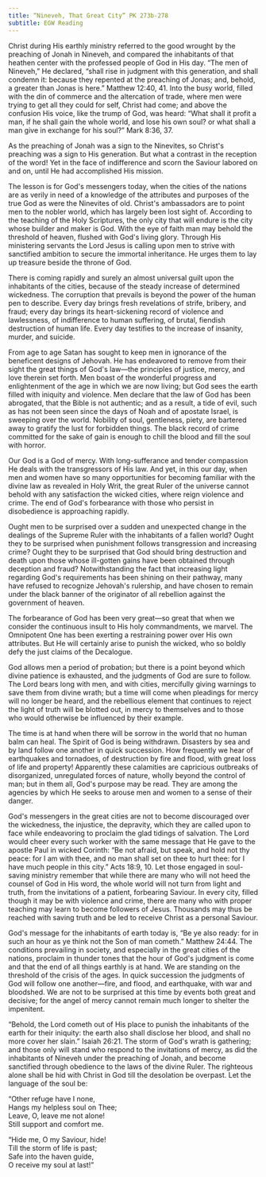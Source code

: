 ```yaml
---
title: “Nineveh, That Great City” PK 273b-278
subtitle: EGW Reading
---
```


Christ during His earthly ministry referred to the good wrought by the preaching of Jonah in Nineveh, and compared the inhabitants of that heathen center with the professed people of God in His day. “The men of Nineveh,” He declared, “shall rise in judgment with this generation, and shall condemn it: because they repented at the preaching of Jonas; and, behold, a greater than Jonas is here.” Matthew 12:40, 41. Into the busy world, filled with the din of commerce and the altercation of trade, where men were trying to get all they could for self, Christ had come; and above the confusion His voice, like the trump of God, was heard: “What shall it profit a man, if he shall gain the whole world, and lose his own soul? or what shall a man give in exchange for his soul?” Mark 8:36, 37.

As the preaching of Jonah was a sign to the Ninevites, so Christ's preaching was a sign to His generation. But what a contrast in the reception of the word! Yet in the face of indifference and scorn the Saviour labored on and on, until He had accomplished His mission.

The lesson is for God's messengers today, when the cities of the nations are as verily in need of a knowledge of the attributes and purposes of the true God as were the Ninevites of old. Christ's ambassadors are to point men to the nobler world, which has largely been lost sight of. According to the teaching of the Holy Scriptures, the only city that will endure is the city whose builder and maker is God. With the eye of faith man may behold the threshold of heaven, flushed with God's living glory. Through His ministering servants the Lord Jesus is calling upon men to strive with sanctified ambition to secure the immortal inheritance. He urges them to lay up treasure beside the throne of God.

There is coming rapidly and surely an almost universal guilt upon the inhabitants of the cities, because of the steady increase of determined wickedness. The corruption that prevails is beyond the power of the human pen to describe. Every day brings fresh revelations of strife, bribery, and fraud; every day brings its heart-sickening record of violence and lawlessness, of indifference to human suffering, of brutal, fiendish destruction of human life. Every day testifies to the increase of insanity, murder, and suicide.

From age to age Satan has sought to keep men in ignorance of the beneficent designs of Jehovah. He has endeavored to remove from their sight the great things of God's law—the principles of justice, mercy, and love therein set forth. Men boast of the wonderful progress and enlightenment of the age in which we are now living; but God sees the earth filled with iniquity and violence. Men declare that the law of God has been abrogated, that the Bible is not authentic; and as a result, a tide of evil, such as has not been seen since the days of Noah and of apostate Israel, is sweeping over the world. Nobility of soul, gentleness, piety, are bartered away to gratify the lust for forbidden things. The black record of crime committed for the sake of gain is enough to chill the blood and fill the soul with horror.

Our God is a God of mercy. With long-sufferance and tender compassion He deals with the transgressors of His law. And yet, in this our day, when men and women have so many opportunities for becoming familiar with the divine law as revealed in Holy Writ, the great Ruler of the universe cannot behold with any satisfaction the wicked cities, where reign violence and crime. The end of God's forbearance with those who persist in disobedience is approaching rapidly.

Ought men to be surprised over a sudden and unexpected change in the dealings of the Supreme Ruler with the inhabitants of a fallen world? Ought they to be surprised when punishment follows transgression and increasing crime? Ought they to be surprised that God should bring destruction and death upon those whose ill-gotten gains have been obtained through deception and fraud? Notwithstanding the fact that increasing light regarding God's requirements has been shining on their pathway, many have refused to recognize Jehovah's rulership, and have chosen to remain under the black banner of the originator of all rebellion against the government of heaven.

The forbearance of God has been very great—so great that when we consider the continuous insult to His holy commandments, we marvel. The Omnipotent One has been exerting a restraining power over His own attributes. But He will certainly arise to punish the wicked, who so boldly defy the just claims of the Decalogue.

God allows men a period of probation; but there is a point beyond which divine patience is exhausted, and the judgments of God are sure to follow. The Lord bears long with men, and with cities, mercifully giving warnings to save them from divine wrath; but a time will come when pleadings for mercy will no longer be heard, and the rebellious element that continues to reject the light of truth will be blotted out, in mercy to themselves and to those who would otherwise be influenced by their example.

The time is at hand when there will be sorrow in the world that no human balm can heal. The Spirit of God is being withdrawn. Disasters by sea and by land follow one another in quick succession. How frequently we hear of earthquakes and tornadoes, of destruction by fire and flood, with great loss of life and property! Apparently these calamities are capricious outbreaks of disorganized, unregulated forces of nature, wholly beyond the control of man; but in them all, God's purpose may be read. They are among the agencies by which He seeks to arouse men and women to a sense of their danger.

God's messengers in the great cities are not to become discouraged over the wickedness, the injustice, the depravity, which they are called upon to face while endeavoring to proclaim the glad tidings of salvation. The Lord would cheer every such worker with the same message that He gave to the apostle Paul in wicked Corinth: “Be not afraid, but speak, and hold not thy peace: for I am with thee, and no man shall set on thee to hurt thee: for I have much people in this city.” Acts 18:9, 10. Let those engaged in soul-saving ministry remember that while there are many who will not heed the counsel of God in His word, the whole world will not turn from light and truth, from the invitations of a patient, forbearing Saviour. In every city, filled though it may be with violence and crime, there are many who with proper teaching may learn to become followers of Jesus. Thousands may thus be reached with saving truth and be led to receive Christ as a personal Saviour.

God's message for the inhabitants of earth today is, “Be ye also ready: for in such an hour as ye think not the Son of man cometh.” Matthew 24:44. The conditions prevailing in society, and especially in the great cities of the nations, proclaim in thunder tones that the hour of God's judgment is come and that the end of all things earthly is at hand. We are standing on the threshold of the crisis of the ages. In quick succession the judgments of God will follow one another—fire, and flood, and earthquake, with war and bloodshed. We are not to be surprised at this time by events both great and decisive; for the angel of mercy cannot remain much longer to shelter the impenitent.

“Behold, the Lord cometh out of His place to punish the inhabitants of the earth for their iniquity: the earth also shall disclose her blood, and shall no more cover her slain.” Isaiah 26:21. The storm of God's wrath is gathering; and those only will stand who respond to the invitations of mercy, as did the inhabitants of Nineveh under the preaching of Jonah, and become sanctified through obedience to the laws of the divine Ruler. The righteous alone shall be hid with Christ in God till the desolation be overpast. Let the language of the soul be:

“Other refuge have I none,\
Hangs my helpless soul on Thee;\
Leave, O, leave me not alone!\
Still support and comfort me.

“Hide me, O my Saviour, hide!\
Till the storm of life is past;\
Safe into the haven guide,\
O receive my soul at last!”